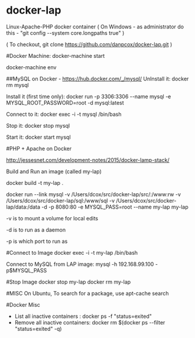 # docker-lap
Linux-Apache-PHP docker container
( On Windows - as administrator do this - "git config --system core.longpaths true" )

( To checkout, git clone  https://github.com/danpcox/docker-lap.git )


#Docker Machine:
docker-machine start

docker-machine env

##MySQL on Docker - https://hub.docker.com/_/mysql/
UnInstall it: docker rm mysql

Install it (first time only):   docker run -p 3306:3306 --name mysql -e MYSQL_ROOT_PASSWORD=root -d mysql:latest

Connect to it:   docker exec -i -t mysql /bin/bash

Stop it: docker stop mysql

Start it: docker start mysql

#PHP + Apache on Docker

http://jessesnet.com/development-notes/2015/docker-lamp-stack/

Build and Run an image (called my-lap)

docker build -t my-lap .

docker run --link mysql -v /Users/dcox/src/docker-lap/src/:/www:rw -v /Users/dcox/src/docker-lap/sql:/www/sql -v /Users/dcox/src/docker-lap/data:/data  -d -p 8080:80 -e MYSQL_PASS=root --name my-lap my-lap

 -v is to mount a volume for local edits

 -d is to run as a daemon

 -p is which port to run as

#Connect to Image
docker exec -i -t my-lap /bin/bash

Connect to MySQL from LAP image: mysql -h 192.168.99.100 -p$MYSQL_PASS

#Stop Image
docker stop my-lap
docker rm my-lap

#MISC
On Ubuntu, To search for a package, use apt-cache search

#Docker Misc
- List all inactive containers : docker ps -f "status=exited"
- Remove all inactive containers: docker rm $(docker ps --filter "status=exited" -q)
